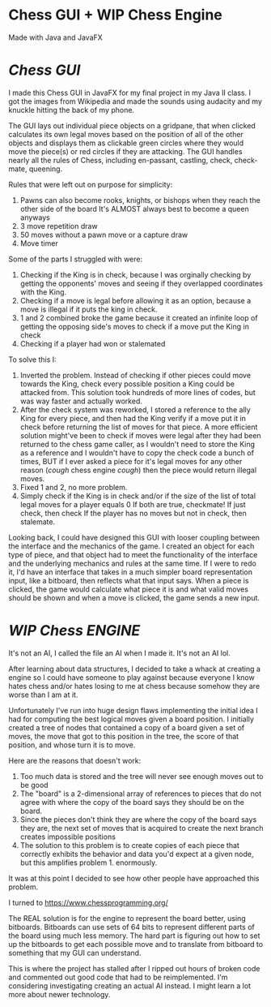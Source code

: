 # Chess GUI + WIP Chess Engine
Made with Java and JavaFX

# *Chess GUI*

  I made this Chess GUI in JavaFX for my final project in my Java II class.
I got the images from Wikipedia and made the sounds using audacity and my
knuckle hitting the back of my phone.

  The GUI lays out individual piece objects on a gridpane, that when clicked
calculates its own legal moves based on the position of all of the other
objects and displays them as clickable green circles where they would move the 
piece(s) or red circles if they are attacking. The GUI handles nearly all the 
rules of Chess, including en-passant, castling, check, check-mate, queening.

Rules that were left out on purpose for simplicity:
  1. Pawns can also become rooks, knights, or bishops when they reach the 
  other side of the board
    It's ALMOST always best to become a queen anyways
  2. 3 move repetition draw
  3. 50 moves without a pawn move or a capture draw
  4. Move timer

Some of the parts I struggled with were:
  1. Checking if the King is in check, because I was orginally checking by
  getting the opponents' moves and seeing if they overlapped coordinates with
  the King.
  2. Checking if a move is legal before allowing it as an option,
  because a move is illegal if it puts the king in check.
  3. 1 and 2 combined broke the game because it created an infinite loop of
  getting the opposing side's moves to check if a move put the King in check
  4. Checking if a player had won or stalemated
  
To solve this I:
  1. Inverted the problem. Instead of checking if other pieces could move
  towards the King, check every possible position a King could be attacked
  from. 
    This solution took hundreds of more lines of codes, but was way faster
    and actually worked.
  2. After the check system was reworked, I stored a reference to the ally
  King for every piece, and then had the King verify if a move put it in check
  before returning the list of moves for that piece.
    A more efficient solution might've been to check if moves were legal after
    they had been returned to the chess game caller, as I wouldn't need to store
    the King as a reference and I wouldn't have to copy the check code a bunch of 
    times, BUT if I ever asked a piece for it's legal moves for any other reason
    (*cough* chess engine *cough*) then the piece would return illegal moves.
  3. Fixed 1 and 2, no more problem.
  4. Simply check if the King is in check and/or if the size of the list of 
  total legal moves for a player equals 0
    If both are true, checkmate! 
    If just check, then check
    If the player has no moves but not in check, then stalemate.
    
  Looking back, I could have designed this GUI with looser coupling between the
interface and the mechanics of the game. I created an object for each type of
piece, and that object had to meet the functionality of the interface and the
underlying mechanics and rules at the same time. If I were to redo it, I'd have
an interface that takes in a much simpler board representation input, like a 
bitboard, then reflects what that input says. When a piece is clicked,  the game
would calculate what piece it is and what valid moves should be shown and when 
a move is clicked, the game sends a new input.

# *WIP Chess ENGINE*
It's not an AI, I called the file an AI when I made it. It's not an AI lol.

  After learning about data structures, I decided to take a whack at creating
a engine so I could have someone to play against because everyone I know
hates chess and/or hates losing to me at chess because somehow they are worse
than I am at it.

  Unfortunately I've run into huge design flaws implementing the initial idea
I had for computing the best logical moves given a board position. I initially
created a tree of nodes that contained a copy of a board given a set of moves,
the move that got to this position in the tree, the score of that position,
and whose turn it is to move.

Here are the reasons that doesn't work:
  1. Too much data is stored and the tree will never see enough moves out to be good
  2. The "board" is a 2-dimensional array of references to pieces that do not agree
  with where the copy of the board says they should be on the board.
  3. Since the pieces don't think they are where the copy of the board says they are,
  the next set of moves that is acquired to create the next branch creates impossible
  positions
  4. The solution to this problem is to create copies of each piece that correctly 
  exhibits the behavior and data you'd expect at a given node, but this amplifies
  problem 1. enormously.
  
It was at this point I decided to see how other people have approached this problem.

I turned to https://www.chessprogramming.org/ 

  The REAL solution is for the engine to represent the board better, using bitboards.
Bitboards can use sets of 64 bits to represent different parts of the board using
much less memory. The hard part is figuring out how to set up the bitboards to get
each possible move and to translate from bitboard to something that my GUI can understand.

This is where the project has stalled after I ripped out hours of broken code and
commented out good code that had to be reimplemented. I'm considering investigating
creating an actual AI instead. I might learn a lot more about newer technology.

